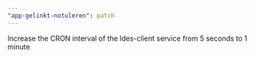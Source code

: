 ```yaml
---
"app-gelinkt-notuleren": patch
---
```


Increase the CRON interval of the ldes-client service from 5 seconds to 1 minute
